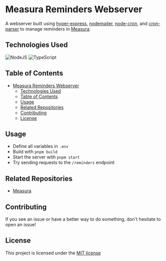 # Measura Reminders Webserver

A webserver built using [hyper-express](https://github.com/kartikk221/hyper-express), [nodemailer](https://github.com/nodemailer/nodemailer), [node-cron](https://github.com/node-cron/node-cron), and [cron-parser](https://github.com/harrisiirak/cron-parser) to manage reminders in [Measura](https://github.com/LedaThemis/measura).

## Technologies Used

![NodeJS](https://img.shields.io/badge/node.js-6DA55F?style=for-the-badge&logo=node.js&logoColor=white)
![TypeScript](https://img.shields.io/badge/typescript-%23007ACC.svg?style=for-the-badge&logo=typescript&logoColor=white)

## Table of Contents

- [Measura Reminders Webserver](#measura-reminders-webserver)
  - [Technologies Used](#technologies-used)
  - [Table of Contents](#table-of-contents)
  - [Usage](#usage)
  - [Related Repositories](#related-repositories)
  - [Contributing](#contributing)
  - [License](#license)

## Usage

- Define all variables in `.env`
- Build with `pnpm build`
- Start the server with `pnpm start`
- Try sending requests to the `/reminders` endpoint

## Related Repositories

- [Measura](https://github.com/LedaThemis/measura)

## Contributing

If you see an issue or have a better way to do something, don't hesitate to open an issue!

## License

This project is licensed under the [MIT license](./LICENSE)
